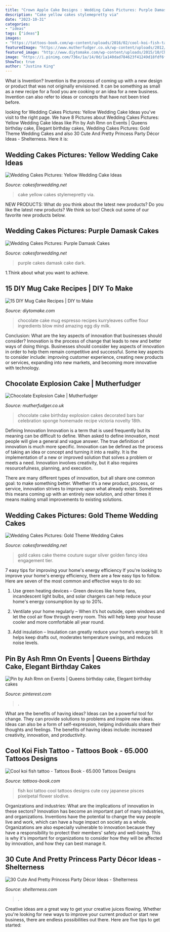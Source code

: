 ```yaml
---
title: "Crown Apple Cake Designs : Wedding Cakes Pictures: Purple Damask Cakes"
description: "Cake yellow cakes stylemepretty via"
date: "2023-10-31"
categories:
- "ideas"
tags: ["ideas"]
images:
- "https://tattoos-book.com/wp-content/uploads/2016/02/cool-koi-fish-tattoo.jpg"
featuredImage: "https://www.mutherfudger.co.uk/wp-content/uploads/2012/10/chocexplosion.jpg"
featured_image: "http://www.diytomake.com/wp-content/uploads/2015/10/Chocolate-Espresso-Mug-Cake.jpg"
image: "https://i.pinimg.com/736x/1a/14/0d/1a140dad784623f41249d18fdf6f485f.jpg"
ShowToc: true
author: "Justina King"
---
```



What is Invention?
Invention is the process of coming up with a new design or product that was not originally envisioned. It can be something as small as a new recipe for a food you are cooking or an idea for a new business. Invention can also refer to ideas or concepts that have not been tried before.

	

		
looking for Wedding Cakes Pictures: Yellow Wedding Cake Ideas you've visit to the right page. We have 8 Pictures about Wedding Cakes Pictures: Yellow Wedding Cake Ideas like Pin by Ash Rmn on Events | Queens birthday cake, Elegant birthday cakes, Wedding Cakes Pictures: Gold Theme Wedding Cakes and also 30 Cute And Pretty Princess Party Décor Ideas - Shelterness. Here it is:
		
    
## Wedding Cakes Pictures: Yellow Wedding Cake Ideas

<img loading=lazy src="http://1.bp.blogspot.com/-SVMVUSch25g/Tu6v5M9IQpI/AAAAAAAAFSQ/cA7c0PHs6vA/s1600/yellow-scallop-wedding-cake-.jpg" onerror="this.onerror=null;this.src='https://tse4.mm.bing.net/th?id=OIP.Zb1sjFulGF25lpfx0ZrqXwHaLH&amp;pid=15.1';" alt="Wedding Cakes Pictures: Yellow Wedding Cake Ideas">

_Source: cakesforwedding.net_

>cake yellow cakes stylemepretty via. 

	

NEW PRODUCTS: What do you think about the latest new products?
Do you like the latest new products? We think so too! Check out some of our favorite new products below.

    
## Wedding Cakes Pictures: Purple Damask Cakes

<img loading=lazy src="http://1.bp.blogspot.com/-QdrXMaPGlNU/T-kjFHJ9VrI/AAAAAAAAHEY/EqS7y0KrmZE/s1600/dark-purple-wedding-cake-damask.jpg" onerror="this.onerror=null;this.src='https://tse2.mm.bing.net/th?id=OIP.xYysJSJt2K4dcw6Ud6TrxAAAAA&amp;pid=15.1';" alt="Wedding Cakes Pictures: Purple Damask Cakes">

_Source: cakesforwedding.net_

>purple cakes damask cake dark. 

	

1.Think about what you want to achieve.

    
## 15 DIY Mug Cake Recipes | DIY To Make

<img loading=lazy src="http://www.diytomake.com/wp-content/uploads/2015/10/Chocolate-Espresso-Mug-Cake.jpg" onerror="this.onerror=null;this.src='https://tse1.mm.bing.net/th?id=OIP.WqsWKGrF_7jGTZxh734SFwHaLG&amp;pid=15.1';" alt="15 DIY Mug Cake Recipes | DIY to Make">

_Source: diytomake.com_

>chocolate cake mug espresso recipes kurryleaves coffee flour ingredients blow mind amazing egg diy milk. 

	

Conclusion: What are the key aspects of innovation that businesses should consider?
Innovation is the process of change that leads to new and better ways of doing things. Businesses should consider key aspects of innovation in order to help them remain competitive and successful. Some key aspects to consider include: improving customer experience, creating new products or services, expanding into new markets, and becoming more innovative with technology.

    
## Chocolate Explosion Cake | Mutherfudger

<img loading=lazy src="https://www.mutherfudger.co.uk/wp-content/uploads/2012/10/chocexplosion.jpg" onerror="this.onerror=null;this.src='https://tse4.mm.bing.net/th?id=OIP.DkRRTauktsiNHrcWnUbrlwHaJ4&amp;pid=15.1';" alt="Chocolate Explosion Cake | Mutherfudger">

_Source: mutherfudger.co.uk_

>chocolate cake birthday explosion cakes decorated bars bar celebration sponge homemade recipe victoria novelty 18th. 

	

Defining Innovation
Innovation is a term that is used frequently but its meaning can be difficult to define. When asked to define innovation, most people will give a general and vague answer. The true definition of innovation is much more specific.
Innovation can be defined as the process of taking an idea or concept and turning it into a reality. It is the implementation of a new or improved solution that solves a problem or meets a need. Innovation involves creativity, but it also requires resourcefulness, planning, and execution.

There are many different types of innovation, but all share one common goal: to make something better. Whether it’s a new product, process, or service, innovation strives to improve upon what already exists. Sometimes this means coming up with an entirely new solution, and other times it means making small improvements to existing solutions.

    
## Wedding Cakes Pictures: Gold Theme Wedding Cakes

<img loading=lazy src="http://2.bp.blogspot.com/-5yBL-cIujbk/T8glfyF8ElI/AAAAAAAAG70/8AyPJ6nYOvk/s1600/gold-wedding-cake-idea.jpg" onerror="this.onerror=null;this.src='https://tse4.mm.bing.net/th?id=OIP.L7Sm3mMJa2zAmxcNAxdhMwAAAA&amp;pid=15.1';" alt="Wedding Cakes Pictures: Gold Theme Wedding Cakes">

_Source: cakesforwedding.net_

>gold cakes cake theme couture sugar silver golden fancy idea engagement tier. 

	

7 easy tips for improving your home's energy efficiency
If you're looking to improve your home's energy efficiency, there are a few easy tips to follow. Here are seven of the most common and effective ways to do so:
1) Use green heating devices – Green devices like home fans, incandescent light bulbs, and solar chargers can help reduce your home's energy consumption by up to 20%.

2) Ventilate your home regularly – When it’s hot outside, open windows and let the cool air flow through every room. This will help keep your house cooler and more comfortable all year round.

3) Add insulation – Insulation can greatly reduce your home’s energy bill. It helps keep drafts out, moderates temperature swings, and reduces noise levels.

    
## Pin By Ash Rmn On Events | Queens Birthday Cake, Elegant Birthday Cakes

<img loading=lazy src="https://i.pinimg.com/736x/1a/14/0d/1a140dad784623f41249d18fdf6f485f.jpg" onerror="this.onerror=null;this.src='https://tse4.mm.bing.net/th?id=OIP.ZBokbux3LJqXqn7G3TssmwHaHB&amp;pid=15.1';" alt="Pin by Ash Rmn on Events | Queens birthday cake, Elegant birthday cakes">

_Source: pinterest.com_

>. 

	

What are the benefits of having ideas?
Ideas can be a powerful tool for change. They can provide solutions to problems and inspire new ideas. Ideas can also be a form of self-expression, helping individuals share their thoughts and feelings. The benefits of having ideas include: increased creativity, innovation, and productivity.

    
## Cool Koi Fish Tattoo - Tattoos Book - 65.000 Tattoos Designs

<img loading=lazy src="https://tattoos-book.com/wp-content/uploads/2016/02/cool-koi-fish-tattoo.jpg" onerror="this.onerror=null;this.src='https://tse1.mm.bing.net/th?id=OIP.cRHvnGQmGSWiozd4zhhG-QHaL3&amp;pid=15.1';" alt="Cool koi fish tattoo - Tattoos Book - 65.000 Tattoos Designs">

_Source: tattoos-book.com_

>fish koi tattoo cool tattoos designs cute coy japanese pisces pixelpetal flower slodive. 

	

Organizations and industries: What are the implications of innovation in these sectors?
Innovation has become an important part of many industries, and organizations. Inventions have the potential to change the way people live and work, which can have a huge impact on society as a whole. Organizations are also especially vulnerable to innovation because they have a responsibility to protect their members' safety and well-being. This is why it's important for organizations to consider how they will be affected by innovation, and how they can best manage it.

    
## 30 Cute And Pretty Princess Party Décor Ideas - Shelterness

<img loading=lazy src="https://i.shelterness.com/2016/10/21-colorful-delightful-cupcake-ideas-featuring-Belle-Snow-White-Cinderella-and-more.jpg" onerror="this.onerror=null;this.src='https://tse2.mm.bing.net/th?id=OIP.usH2Ah3sX27PhjQ05Q-M0gHaNK&amp;pid=15.1';" alt="30 Cute And Pretty Princess Party Décor Ideas - Shelterness">

_Source: shelterness.com_

>. 

	

Creative ideas are a great way to get your creative juices flowing. Whether you're looking for new ways to improve your current product or start new business, there are endless possibilities out there. Here are five tips to get started:

